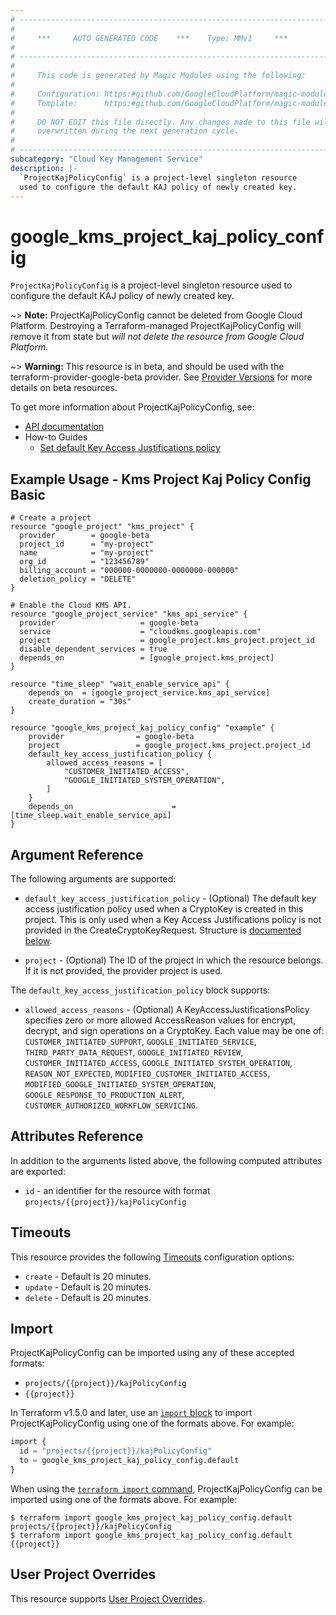 ```yaml
---
# ----------------------------------------------------------------------------
#
#     ***     AUTO GENERATED CODE    ***    Type: MMv1     ***
#
# ----------------------------------------------------------------------------
#
#     This code is generated by Magic Modules using the following:
#
#     Configuration: https:#github.com/GoogleCloudPlatform/magic-modules/tree/main/mmv1/products/kms/ProjectKajPolicyConfig.yaml
#     Template:      https:#github.com/GoogleCloudPlatform/magic-modules/tree/main/mmv1/templates/terraform/resource.html.markdown.tmpl
#
#     DO NOT EDIT this file directly. Any changes made to this file will be
#     overwritten during the next generation cycle.
#
# ----------------------------------------------------------------------------
subcategory: "Cloud Key Management Service"
description: |-
  `ProjectKajPolicyConfig` is a project-level singleton resource
  used to configure the default KAJ policy of newly created key.
---
```


# google_kms_project_kaj_policy_config

`ProjectKajPolicyConfig` is a project-level singleton resource
used to configure the default KAJ policy of newly created key.

~> **Note:**  ProjectKajPolicyConfig cannot be deleted from Google Cloud Platform.
Destroying a Terraform-managed  ProjectKajPolicyConfig will remove it from state but
*will not delete the resource from Google Cloud Platform.*

~> **Warning:** This resource is in beta, and should be used with the terraform-provider-google-beta provider.
See [Provider Versions](https://terraform.io/docs/providers/google/guides/provider_versions.html) for more details on beta resources.

To get more information about ProjectKajPolicyConfig, see:

* [API documentation](https://cloud.google.com/kms/docs/reference/rest/v1/KeyAccessJustificationsPolicyConfig)
* How-to Guides
    * [Set default Key Access Justifications policy](https://cloud.google.com/assured-workloads/key-access-justifications/docs/set-default-policy)

## Example Usage - Kms Project Kaj Policy Config Basic


```hcl
# Create a project
resource "google_project" "kms_project" {
  provider        = google-beta
  project_id      = "my-project"
  name            = "my-project"
  org_id      	  = "123456789"
  billing_account = "000000-0000000-0000000-000000"
  deletion_policy = "DELETE"
}

# Enable the Cloud KMS API.
resource "google_project_service" "kms_api_service" {
  provider                   = google-beta
  service                    = "cloudkms.googleapis.com"
  project                    = google_project.kms_project.project_id
  disable_dependent_services = true
  depends_on                 = [google_project.kms_project]
}

resource "time_sleep" "wait_enable_service_api" {
	depends_on	= [google_project_service.kms_api_service]
	create_duration	= "30s"
}

resource "google_kms_project_kaj_policy_config" "example" {
	provider 				= google-beta
	project 				= google_project.kms_project.project_id
	default_key_access_justification_policy {
		allowed_access_reasons = [
			"CUSTOMER_INITIATED_ACCESS",
			"GOOGLE_INITIATED_SYSTEM_OPERATION",
		]
	}
  	depends_on                 		= [time_sleep.wait_enable_service_api]
}
```

## Argument Reference

The following arguments are supported:



* `default_key_access_justification_policy` -
  (Optional)
  The default key access justification policy used when a CryptoKey is
  created in this project. This is only used when a Key Access Justifications
  policy is not provided in the CreateCryptoKeyRequest.
  Structure is [documented below](#nested_default_key_access_justification_policy).

* `project` - (Optional) The ID of the project in which the resource belongs.
    If it is not provided, the provider project is used.



<a name="nested_default_key_access_justification_policy"></a>The `default_key_access_justification_policy` block supports:

* `allowed_access_reasons` -
  (Optional)
  A KeyAccessJustificationsPolicy specifies zero or more allowed
  AccessReason values for encrypt, decrypt, and sign operations on a
  CryptoKey.
  Each value may be one of: `CUSTOMER_INITIATED_SUPPORT`, `GOOGLE_INITIATED_SERVICE`, `THIRD_PARTY_DATA_REQUEST`, `GOOGLE_INITIATED_REVIEW`, `CUSTOMER_INITIATED_ACCESS`, `GOOGLE_INITIATED_SYSTEM_OPERATION`, `REASON_NOT_EXPECTED`, `MODIFIED_CUSTOMER_INITIATED_ACCESS`, `MODIFIED_GOOGLE_INITIATED_SYSTEM_OPERATION`, `GOOGLE_RESPONSE_TO_PRODUCTION_ALERT`, `CUSTOMER_AUTHORIZED_WORKFLOW_SERVICING`.

## Attributes Reference

In addition to the arguments listed above, the following computed attributes are exported:

* `id` - an identifier for the resource with format `projects/{{project}}/kajPolicyConfig`


## Timeouts

This resource provides the following
[Timeouts](https://developer.hashicorp.com/terraform/plugin/sdkv2/resources/retries-and-customizable-timeouts) configuration options:

- `create` - Default is 20 minutes.
- `update` - Default is 20 minutes.
- `delete` - Default is 20 minutes.

## Import


ProjectKajPolicyConfig can be imported using any of these accepted formats:

* `projects/{{project}}/kajPolicyConfig`
* `{{project}}`


In Terraform v1.5.0 and later, use an [`import` block](https://developer.hashicorp.com/terraform/language/import) to import ProjectKajPolicyConfig using one of the formats above. For example:

```tf
import {
  id = "projects/{{project}}/kajPolicyConfig"
  to = google_kms_project_kaj_policy_config.default
}
```

When using the [`terraform import` command](https://developer.hashicorp.com/terraform/cli/commands/import), ProjectKajPolicyConfig can be imported using one of the formats above. For example:

```
$ terraform import google_kms_project_kaj_policy_config.default projects/{{project}}/kajPolicyConfig
$ terraform import google_kms_project_kaj_policy_config.default {{project}}
```

## User Project Overrides

This resource supports [User Project Overrides](https://registry.terraform.io/providers/hashicorp/google/latest/docs/guides/provider_reference#user_project_override).
